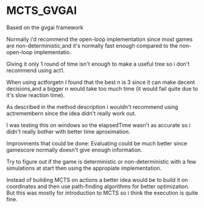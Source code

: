 # MCTS_GVGAI
Based on the gvgai framework

Normally i'd recommend the open-loop implementation since most games are non-deterministic,and it's normally fast enough compared to the non-open-loop implementatio.

Giving it only 1 round of time isn't enough to make a useful tree so i don't recommend using act1.

When using actforgetn I found that the best n is 3 since it can make decent decisions,and a bigger n would take too much time (it would fail quite due to it's slow reaction time).

As described in the method description i wouldn't recommend using actremembern since the idea didn't really work out.

I was testing this on windows so the elapsedTime wasn't as accurate so i didn't really bother with better time aproximation.

Improvments that could be done:
Evaluating could be much better since gamescore normally doesn't give enough information.

Try to figure out if the game is deterministic or non-deterministic with a few simulations at start then using the appropiate implementation.

Instead of building MCTS on actions a better idea would be to build it on coordinates and then use path-finding algorithms for better optimization. But this was mostly for introduction to MCTS so i think the execution is quite fine.

